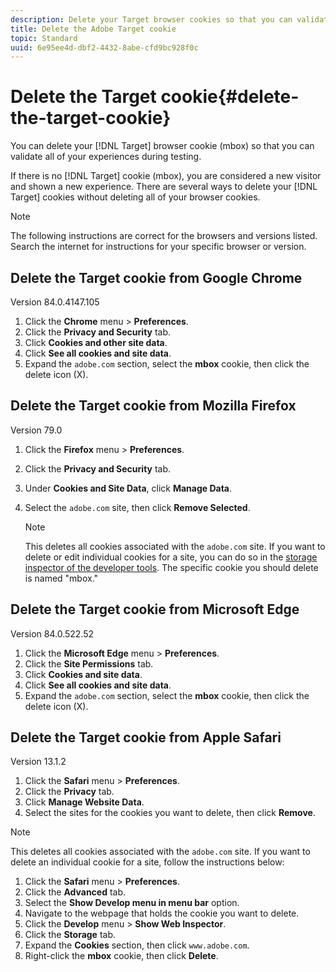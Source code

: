 ```yaml
---
description: Delete your Target browser cookies so that you can validate all of your experiences.
title: Delete the Adobe Target cookie
topic: Standard
uuid: 6e95ee4d-dbf2-4432-8abe-cfd9bc928f0c
---
```


# Delete the Target cookie{#delete-the-target-cookie}

You can delete your [!DNL Target] browser cookie (mbox) so that you can validate all of your experiences during testing.

If there is no [!DNL Target] cookie (mbox), you are considered a new visitor and shown a new experience. There are several ways to delete your [!DNL Target] cookies without deleting all of your browser cookies.

>[!NOTE]
>
>The following instructions are correct for the browsers and versions listed. Search the internet for instructions for your specific browser or version.

## Delete the Target cookie from Google Chrome

Version 84.0.4147.105

1. Click the **Chrome** menu > **Preferences**.
1. Click the **Privacy and Security** tab.
1. Click **Cookies and other site data**.
1. Click **See all cookies and site data**.
1. Expand the `adobe.com` section, select the **mbox** cookie, then click the delete icon (X).

## Delete the Target cookie from Mozilla Firefox

Version 79.0

1. Click the **Firefox** menu > **Preferences**.
1. Click the **Privacy and Security** tab. 
1. Under **Cookies and Site Data**, click **Manage Data**.
1. Select the `adobe.com` site, then click **Remove Selected**.

   >[!NOTE]
   >
   >This deletes all cookies associated with the `adobe.com` site. If you want to delete or edit individual cookies for a site, you can do so in the [storage inspector of the developer tools](https://developer.mozilla.org/en-US/docs/Tools/Storage_Inspector). The specific cookie you should delete is named "mbox."

## Delete the Target cookie from Microsoft Edge

Version 84.0.522.52

1. Click the **Microsoft Edge** menu > **Preferences**.
1. Click the **Site Permissions** tab.
1. Click **Cookies and site data**.
1. Click **See all cookies and site data**.
1. Expand the `adobe.com` section, select the **mbox** cookie, then click the delete icon (X).

## Delete the Target cookie from Apple Safari

Version 13.1.2

1. Click the **Safari** menu > **Preferences**.
1. Click the **Privacy** tab.
1. Click **Manage Website Data**.
1. Select the sites for the cookies you want to delete, then click **Remove**.

>[!NOTE]
   >
   >This deletes all cookies associated with the `adobe.com` site. If you want to delete an individual cookie for a site, follow the instructions below:

1. Click the **Safari** menu > **Preferences**.
1. Click the **Advanced** tab.
1. Select the **Show Develop menu in menu bar** option.
1. Navigate to the webpage that holds the cookie you want to delete.
1. Click the **Develop** menu > **Show Web Inspector**.
1. Click the **Storage** tab.
1. Expand the **Cookies** section, then click `www.adobe.com`.
1. Right-click the **mbox** cookie, then click **Delete**.